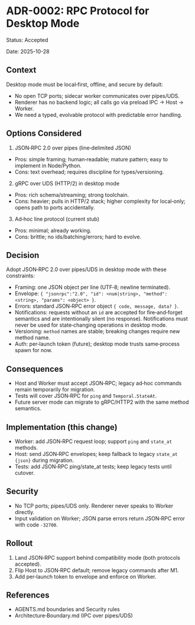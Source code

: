 # ADR-0002: RPC Protocol for Desktop Mode

Status: Accepted

Date: 2025-10-28

## Context

Desktop mode must be local‑first, offline, and secure by default:

- No open TCP ports; sidecar worker communicates over pipes/UDS.
- Renderer has no backend logic; all calls go via preload IPC → Host → Worker.
- We need a typed, evolvable protocol with predictable error handling.

## Options Considered

1. JSON‑RPC 2.0 over pipes (line‑delimited JSON)

- Pros: simple framing; human‑readable; mature pattern; easy to implement in Node/Python.
- Cons: text overhead; requires discipline for types/versioning.

2. gRPC over UDS (HTTP/2) in desktop mode

- Pros: rich schema/streaming; strong toolchain.
- Cons: heavier; pulls in HTTP/2 stack; higher complexity for local‑only; opens path to ports accidentally.

3. Ad‑hoc line protocol (current stub)

- Pros: minimal; already working.
- Cons: brittle; no ids/batching/errors; hard to evolve.

## Decision

Adopt JSON‑RPC 2.0 over pipes/UDS in desktop mode with these constraints:

- Framing: one JSON object per line (UTF‑8; newline terminated).
- Envelope: `{ "jsonrpc":"2.0", "id": <num|string>, "method": <string>, "params": <object> }`.
- Errors: standard JSON‑RPC error object `{ code, message, data? }`.
- Notifications: requests without an `id` are accepted for fire‑and‑forget semantics and are
  intentionally silent (no response). Notifications must never be used for state‑changing
  operations in desktop mode.
- Versioning: `method` names are stable; breaking changes require new method name.
- Auth: per‑launch token (future); desktop mode trusts same‑process spawn for now.

## Consequences

- Host and Worker must accept JSON‑RPC; legacy ad‑hoc commands remain temporarily for migration.
- Tests will cover JSON‑RPC for `ping` and `Temporal.StateAt`.
- Future server mode can migrate to gRPC/HTTP2 with the same method semantics.

## Implementation (this change)

- Worker: add JSON‑RPC request loop; support `ping` and `state_at` methods.
- Host: send JSON‑RPC envelopes; keep fallback to legacy `state_at {json}` during migration.
- Tests: add JSON‑RPC ping/state_at tests; keep legacy tests until cutover.

## Security

- No TCP ports; pipes/UDS only. Renderer never speaks to Worker directly.
- Input validation on Worker; JSON parse errors return JSON‑RPC error with code `-32700`.

## Rollout

1. Land JSON‑RPC support behind compatibility mode (both protocols accepted).
2. Flip Host to JSON‑RPC default; remove legacy commands after M1.
3. Add per‑launch token to envelope and enforce on Worker.

## References

- AGENTS.md boundaries and Security rules
- Architecture‑Boundary.md (IPC over pipes/UDS)
